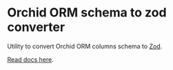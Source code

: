 # Orchid ORM schema to zod converter

Utility to convert Orchid ORM columns schema to [Zod](https://zod.dev/).

[Read docs here](https://orchid-orm.netlify.app/guide/columns-validation-methods.html).
